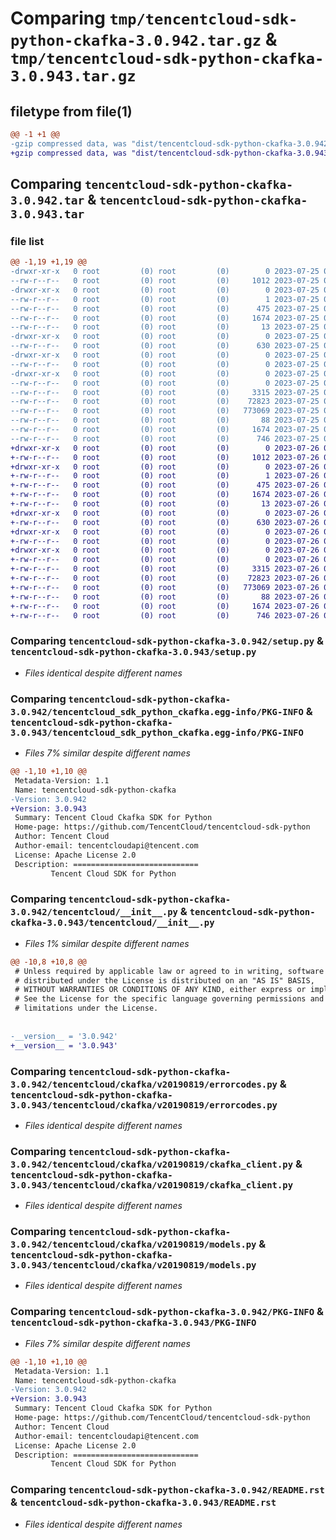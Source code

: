 # Comparing `tmp/tencentcloud-sdk-python-ckafka-3.0.942.tar.gz` & `tmp/tencentcloud-sdk-python-ckafka-3.0.943.tar.gz`

## filetype from file(1)

```diff
@@ -1 +1 @@
-gzip compressed data, was "dist/tencentcloud-sdk-python-ckafka-3.0.942.tar", last modified: Tue Jul 25 04:14:19 2023, max compression
+gzip compressed data, was "dist/tencentcloud-sdk-python-ckafka-3.0.943.tar", last modified: Wed Jul 26 00:33:50 2023, max compression
```

## Comparing `tencentcloud-sdk-python-ckafka-3.0.942.tar` & `tencentcloud-sdk-python-ckafka-3.0.943.tar`

### file list

```diff
@@ -1,19 +1,19 @@
-drwxr-xr-x   0 root         (0) root         (0)        0 2023-07-25 04:14:19.000000 tencentcloud-sdk-python-ckafka-3.0.942/
--rw-r--r--   0 root         (0) root         (0)     1012 2023-07-25 04:14:18.000000 tencentcloud-sdk-python-ckafka-3.0.942/setup.py
-drwxr-xr-x   0 root         (0) root         (0)        0 2023-07-25 04:14:19.000000 tencentcloud-sdk-python-ckafka-3.0.942/tencentcloud_sdk_python_ckafka.egg-info/
--rw-r--r--   0 root         (0) root         (0)        1 2023-07-25 04:14:19.000000 tencentcloud-sdk-python-ckafka-3.0.942/tencentcloud_sdk_python_ckafka.egg-info/dependency_links.txt
--rw-r--r--   0 root         (0) root         (0)      475 2023-07-25 04:14:19.000000 tencentcloud-sdk-python-ckafka-3.0.942/tencentcloud_sdk_python_ckafka.egg-info/SOURCES.txt
--rw-r--r--   0 root         (0) root         (0)     1674 2023-07-25 04:14:19.000000 tencentcloud-sdk-python-ckafka-3.0.942/tencentcloud_sdk_python_ckafka.egg-info/PKG-INFO
--rw-r--r--   0 root         (0) root         (0)       13 2023-07-25 04:14:19.000000 tencentcloud-sdk-python-ckafka-3.0.942/tencentcloud_sdk_python_ckafka.egg-info/top_level.txt
-drwxr-xr-x   0 root         (0) root         (0)        0 2023-07-25 04:14:19.000000 tencentcloud-sdk-python-ckafka-3.0.942/tencentcloud/
--rw-r--r--   0 root         (0) root         (0)      630 2023-07-25 04:14:18.000000 tencentcloud-sdk-python-ckafka-3.0.942/tencentcloud/__init__.py
-drwxr-xr-x   0 root         (0) root         (0)        0 2023-07-25 04:14:19.000000 tencentcloud-sdk-python-ckafka-3.0.942/tencentcloud/ckafka/
--rw-r--r--   0 root         (0) root         (0)        0 2023-07-25 04:14:18.000000 tencentcloud-sdk-python-ckafka-3.0.942/tencentcloud/ckafka/__init__.py
-drwxr-xr-x   0 root         (0) root         (0)        0 2023-07-25 04:14:19.000000 tencentcloud-sdk-python-ckafka-3.0.942/tencentcloud/ckafka/v20190819/
--rw-r--r--   0 root         (0) root         (0)        0 2023-07-25 04:14:18.000000 tencentcloud-sdk-python-ckafka-3.0.942/tencentcloud/ckafka/v20190819/__init__.py
--rw-r--r--   0 root         (0) root         (0)     3315 2023-07-25 04:14:18.000000 tencentcloud-sdk-python-ckafka-3.0.942/tencentcloud/ckafka/v20190819/errorcodes.py
--rw-r--r--   0 root         (0) root         (0)    72823 2023-07-25 04:14:18.000000 tencentcloud-sdk-python-ckafka-3.0.942/tencentcloud/ckafka/v20190819/ckafka_client.py
--rw-r--r--   0 root         (0) root         (0)   773069 2023-07-25 04:14:18.000000 tencentcloud-sdk-python-ckafka-3.0.942/tencentcloud/ckafka/v20190819/models.py
--rw-r--r--   0 root         (0) root         (0)       88 2023-07-25 04:14:19.000000 tencentcloud-sdk-python-ckafka-3.0.942/setup.cfg
--rw-r--r--   0 root         (0) root         (0)     1674 2023-07-25 04:14:19.000000 tencentcloud-sdk-python-ckafka-3.0.942/PKG-INFO
--rw-r--r--   0 root         (0) root         (0)      746 2023-07-25 04:14:18.000000 tencentcloud-sdk-python-ckafka-3.0.942/README.rst
+drwxr-xr-x   0 root         (0) root         (0)        0 2023-07-26 00:33:50.000000 tencentcloud-sdk-python-ckafka-3.0.943/
+-rw-r--r--   0 root         (0) root         (0)     1012 2023-07-26 00:33:49.000000 tencentcloud-sdk-python-ckafka-3.0.943/setup.py
+drwxr-xr-x   0 root         (0) root         (0)        0 2023-07-26 00:33:50.000000 tencentcloud-sdk-python-ckafka-3.0.943/tencentcloud_sdk_python_ckafka.egg-info/
+-rw-r--r--   0 root         (0) root         (0)        1 2023-07-26 00:33:50.000000 tencentcloud-sdk-python-ckafka-3.0.943/tencentcloud_sdk_python_ckafka.egg-info/dependency_links.txt
+-rw-r--r--   0 root         (0) root         (0)      475 2023-07-26 00:33:50.000000 tencentcloud-sdk-python-ckafka-3.0.943/tencentcloud_sdk_python_ckafka.egg-info/SOURCES.txt
+-rw-r--r--   0 root         (0) root         (0)     1674 2023-07-26 00:33:50.000000 tencentcloud-sdk-python-ckafka-3.0.943/tencentcloud_sdk_python_ckafka.egg-info/PKG-INFO
+-rw-r--r--   0 root         (0) root         (0)       13 2023-07-26 00:33:50.000000 tencentcloud-sdk-python-ckafka-3.0.943/tencentcloud_sdk_python_ckafka.egg-info/top_level.txt
+drwxr-xr-x   0 root         (0) root         (0)        0 2023-07-26 00:33:50.000000 tencentcloud-sdk-python-ckafka-3.0.943/tencentcloud/
+-rw-r--r--   0 root         (0) root         (0)      630 2023-07-26 00:33:49.000000 tencentcloud-sdk-python-ckafka-3.0.943/tencentcloud/__init__.py
+drwxr-xr-x   0 root         (0) root         (0)        0 2023-07-26 00:33:50.000000 tencentcloud-sdk-python-ckafka-3.0.943/tencentcloud/ckafka/
+-rw-r--r--   0 root         (0) root         (0)        0 2023-07-26 00:33:49.000000 tencentcloud-sdk-python-ckafka-3.0.943/tencentcloud/ckafka/__init__.py
+drwxr-xr-x   0 root         (0) root         (0)        0 2023-07-26 00:33:50.000000 tencentcloud-sdk-python-ckafka-3.0.943/tencentcloud/ckafka/v20190819/
+-rw-r--r--   0 root         (0) root         (0)        0 2023-07-26 00:33:49.000000 tencentcloud-sdk-python-ckafka-3.0.943/tencentcloud/ckafka/v20190819/__init__.py
+-rw-r--r--   0 root         (0) root         (0)     3315 2023-07-26 00:33:49.000000 tencentcloud-sdk-python-ckafka-3.0.943/tencentcloud/ckafka/v20190819/errorcodes.py
+-rw-r--r--   0 root         (0) root         (0)    72823 2023-07-26 00:33:49.000000 tencentcloud-sdk-python-ckafka-3.0.943/tencentcloud/ckafka/v20190819/ckafka_client.py
+-rw-r--r--   0 root         (0) root         (0)   773069 2023-07-26 00:33:49.000000 tencentcloud-sdk-python-ckafka-3.0.943/tencentcloud/ckafka/v20190819/models.py
+-rw-r--r--   0 root         (0) root         (0)       88 2023-07-26 00:33:50.000000 tencentcloud-sdk-python-ckafka-3.0.943/setup.cfg
+-rw-r--r--   0 root         (0) root         (0)     1674 2023-07-26 00:33:50.000000 tencentcloud-sdk-python-ckafka-3.0.943/PKG-INFO
+-rw-r--r--   0 root         (0) root         (0)      746 2023-07-26 00:33:49.000000 tencentcloud-sdk-python-ckafka-3.0.943/README.rst
```

### Comparing `tencentcloud-sdk-python-ckafka-3.0.942/setup.py` & `tencentcloud-sdk-python-ckafka-3.0.943/setup.py`

 * *Files identical despite different names*

### Comparing `tencentcloud-sdk-python-ckafka-3.0.942/tencentcloud_sdk_python_ckafka.egg-info/PKG-INFO` & `tencentcloud-sdk-python-ckafka-3.0.943/tencentcloud_sdk_python_ckafka.egg-info/PKG-INFO`

 * *Files 7% similar despite different names*

```diff
@@ -1,10 +1,10 @@
 Metadata-Version: 1.1
 Name: tencentcloud-sdk-python-ckafka
-Version: 3.0.942
+Version: 3.0.943
 Summary: Tencent Cloud Ckafka SDK for Python
 Home-page: https://github.com/TencentCloud/tencentcloud-sdk-python
 Author: Tencent Cloud
 Author-email: tencentcloudapi@tencent.com
 License: Apache License 2.0
 Description: ============================
         Tencent Cloud SDK for Python
```

### Comparing `tencentcloud-sdk-python-ckafka-3.0.942/tencentcloud/__init__.py` & `tencentcloud-sdk-python-ckafka-3.0.943/tencentcloud/__init__.py`

 * *Files 1% similar despite different names*

```diff
@@ -10,8 +10,8 @@
 # Unless required by applicable law or agreed to in writing, software
 # distributed under the License is distributed on an "AS IS" BASIS,
 # WITHOUT WARRANTIES OR CONDITIONS OF ANY KIND, either express or implied.
 # See the License for the specific language governing permissions and
 # limitations under the License.
 
 
-__version__ = '3.0.942'
+__version__ = '3.0.943'
```

### Comparing `tencentcloud-sdk-python-ckafka-3.0.942/tencentcloud/ckafka/v20190819/errorcodes.py` & `tencentcloud-sdk-python-ckafka-3.0.943/tencentcloud/ckafka/v20190819/errorcodes.py`

 * *Files identical despite different names*

### Comparing `tencentcloud-sdk-python-ckafka-3.0.942/tencentcloud/ckafka/v20190819/ckafka_client.py` & `tencentcloud-sdk-python-ckafka-3.0.943/tencentcloud/ckafka/v20190819/ckafka_client.py`

 * *Files identical despite different names*

### Comparing `tencentcloud-sdk-python-ckafka-3.0.942/tencentcloud/ckafka/v20190819/models.py` & `tencentcloud-sdk-python-ckafka-3.0.943/tencentcloud/ckafka/v20190819/models.py`

 * *Files identical despite different names*

### Comparing `tencentcloud-sdk-python-ckafka-3.0.942/PKG-INFO` & `tencentcloud-sdk-python-ckafka-3.0.943/PKG-INFO`

 * *Files 7% similar despite different names*

```diff
@@ -1,10 +1,10 @@
 Metadata-Version: 1.1
 Name: tencentcloud-sdk-python-ckafka
-Version: 3.0.942
+Version: 3.0.943
 Summary: Tencent Cloud Ckafka SDK for Python
 Home-page: https://github.com/TencentCloud/tencentcloud-sdk-python
 Author: Tencent Cloud
 Author-email: tencentcloudapi@tencent.com
 License: Apache License 2.0
 Description: ============================
         Tencent Cloud SDK for Python
```

### Comparing `tencentcloud-sdk-python-ckafka-3.0.942/README.rst` & `tencentcloud-sdk-python-ckafka-3.0.943/README.rst`

 * *Files identical despite different names*

